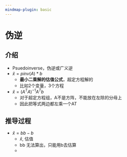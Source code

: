 ```yaml
---
mindmap-plugin: basic
---
```


# 伪逆

## 介绍
- Psuedoinverse，伪逆或广义逆
- $\hat x=pinv(A) * b$
	- **最小二乘解的估值公式**，超定方程解的
	- 比如2个变量，3个方程
- $\hat x=(A^TA)^{-1}A^Tb$
	- 对于超定方程组，A不是方阵，不能放在左除的分母上
	- 因此把等式两边都左乘一个AT

## 推导过程
- $\hat x = bb - b$
	- $\hat x$, 估值
	- bb 无法算出，只能用b去估算
	- 